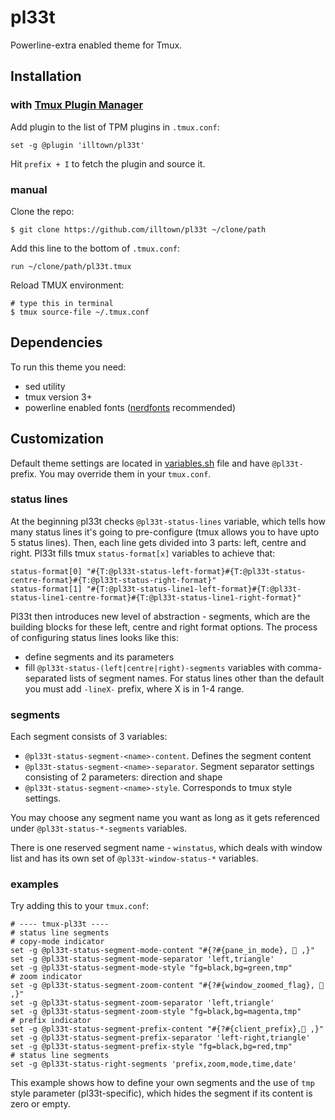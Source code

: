 # pl33t
Powerline-extra enabled theme for Tmux.
## Installation
### with [Tmux Plugin Manager](https://github.com/tmux-plugins/tpm)

Add plugin to the list of TPM plugins in `.tmux.conf`:

    set -g @plugin 'illtown/pl33t'

Hit `prefix + I` to fetch the plugin and source it.

### manual

Clone the repo:

    $ git clone https://github.com/illtown/pl33t ~/clone/path

Add this line to the bottom of `.tmux.conf`:

    run ~/clone/path/pl33t.tmux

Reload TMUX environment:

    # type this in terminal
    $ tmux source-file ~/.tmux.conf

## Dependencies

To run this theme you need:

* sed utility
* tmux version 3+
* powerline enabled fonts ([nerdfonts](https://www.nerdfonts.com) recommended)

## Customization
Default theme settings are located in [variables.sh](scripts/variables.sh) file and have `@pl33t-` prefix. You may override them in your `tmux.conf`.
### status lines
At the beginning pl33t checks `@pl33t-status-lines` variable, which tells how many status lines it's going to pre-configure (tmux allows you to have upto 5 status lines).
Then, each line gets divided into 3 parts: left, centre and right. Pl33t fills tmux `status-format[x]` variables to achieve that:
```
status-format[0] "#{T:@pl33t-status-left-format}#{T:@pl33t-status-centre-format}#{T:@pl33t-status-right-format}"
status-format[1] "#{T:@pl33t-status-line1-left-format}#{T:@pl33t-status-line1-centre-format}#{T:@pl33t-status-line1-right-format}"
```
Pl33t then introduces new level of abstraction - segments, which are the building blocks for these left, centre and right format options.
The process of configuring status lines looks like this:
  * define segments and its parameters
  * fill `@pl33t-status-(left|centre|right)-segments` variables with comma-separated lists of segment names. For status lines other than the default you must add `-lineX-` prefix, where X is in 1-4 range.
### segments
Each segment consists of 3 variables:
  * `@pl33t-status-segment-<name>-content`. Defines the segment content
  * `@pl33t-status-segment-<name>-separator`. Segment separator settings consisting of 2 parameters: direction and shape
  * `@pl33t-status-segment-<name>-style`. Corresponds to tmux style settings.

You may choose any segment name you want as long as it gets referenced under `@pl33t-status-*-segments` variables.

There is one reserved segment name - `winstatus`, which deals with window list and has its own set of `@pl33t-window-status-*` variables.
### examples
Try adding this to your `tmux.conf`:
```
# ---- tmux-pl33t ----
# status line segments
# copy-mode indicator
set -g @pl33t-status-segment-mode-content "#{?#{pane_in_mode},  ,}"
set -g @pl33t-status-segment-mode-separator 'left,triangle'
set -g @pl33t-status-segment-mode-style "fg=black,bg=green,tmp"
# zoom indicator
set -g @pl33t-status-segment-zoom-content "#{?#{window_zoomed_flag},  ,}"
set -g @pl33t-status-segment-zoom-separator 'left,triangle'
set -g @pl33t-status-segment-zoom-style "fg=black,bg=magenta,tmp"
# prefix indicator
set -g @pl33t-status-segment-prefix-content "#{?#{client_prefix}, ,}"
set -g @pl33t-status-segment-prefix-separator 'left-right,triangle'
set -g @pl33t-status-segment-prefix-style "fg=black,bg=red,tmp"
# status line segments
set -g @pl33t-status-right-segments 'prefix,zoom,mode,time,date'
```
This example shows how to define your own segments and the use of `tmp` style parameter (pl33t-specific), which hides the segment if its content is zero or empty.
